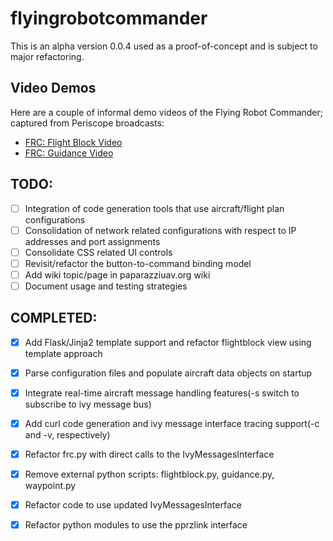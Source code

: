 # flyingrobotcommander

This is an alpha version 0.0.4 used as a proof-of-concept and is subject to major refactoring.

## Video Demos

Here are a couple of informal demo videos of the Flying Robot Commander; captured from Periscope broadcasts:

* [FRC: Flight Block Video](https://www.youtube.com/watch?v=NgT0K1RzfmE)
* [FRC: Guidance Video](https://www.youtube.com/watch?v=BdItVWyjLUc)

## TODO:
- [ ] Integration of code generation tools that use aircraft/flight plan configurations
- [ ] Consolidation of network related configurations with respect to IP addresses and port assignments
- [ ] Consolidate CSS related UI controls
- [ ] Revisit/refactor the button-to-command binding model
- [ ] Add wiki topic/page in paparazziuav.org wiki
- [ ] Document usage and testing strategies

## COMPLETED:
- [x] Add Flask/Jinja2 template support and refactor flightblock view using template approach
- [x] Parse configuration files and populate aircraft data objects on startup
- [x] Integrate real-time aircraft message handling features(-s switch to subscribe to ivy message bus)
- [x] Add curl code generation and ivy message interface tracing support(-c and -v, respectively)
- [x] Refactor frc.py with direct calls to the IvyMessagesInterface
- [x] Remove external python scripts: flightblock.py, guidance.py, waypoint.py
- [x] Refactor code to use updated IvyMessagesInterface
- [x] Refactor python modules to use the pprzlink interface

